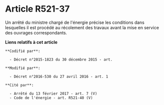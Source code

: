 # Article R521-37

Un arrêté du ministre chargé de l'énergie précise les conditions dans lesquelles il est procédé au récolement des travaux
avant la mise en service des ouvrages correspondants.

**Liens relatifs à cet article**

	**Codifié par**:

	  - Décret n°2015-1823 du 30 décembre 2015 - art.

	**Modifié par**:

	  - Décret n°2016-530 du 27 avril 2016 - art. 1

	**Cité par**:

	  - Arrêté du 13 février 2017 - art. 7 (V)
	  - Code de l'énergie - art. R521-40 (V)
